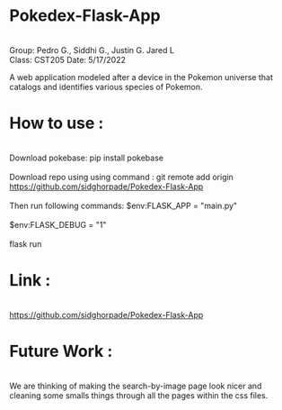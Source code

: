 # Pokedex-Flask-App

<br>Group: Pedro G., Siddhi G., Justin G. Jared L</br>
Class: CST205
Date: 5/17/2022

A web application modeled after a device in the Pokemon universe that catalogs and identifies various species of Pokemon.
 
# How to use :
<br>Download pokebase:                 pip install pokebase</br>
<br>Download repo using using command : git remote add origin https://github.com/sidghorpade/Pokedex-Flask-App</br>
<br>Then run following commands:       $env:FLASK_APP = "main.py"</br>
<br>                                   $env:FLASK_DEBUG = "1"</br>
<br>                                   flask run</br>

# Link :
<br>https://github.com/sidghorpade/Pokedex-Flask-App</br>

# Future Work : 
<br>We are thinking of making the search-by-image page look nicer and cleaning some smalls things through all the pages within the css files.</br>
